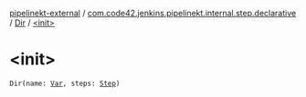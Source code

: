 [pipelinekt-external](../../index.md) / [com.code42.jenkins.pipelinekt.internal.step.declarative](../index.md) / [Dir](index.md) / [&lt;init&gt;](./-init-.md)

# &lt;init&gt;

`Dir(name: `[`Var`](../../com.code42.jenkins.pipelinekt.core.vars/-var/index.md)`, steps: `[`Step`](../../com.code42.jenkins.pipelinekt.core.step/-step/index.md)`)`